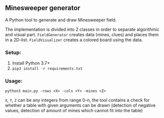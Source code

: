 ## Minesweeper generator

A Python tool to generate and draw Minesweeper field.

The implementation is divided into 2 classes in order to separate algorithmic and
visual part. ``FieldGenerator`` creates data (mines, clues) and
places them in a 2D-list. ``FieldVisualizer`` creates a colored board using the data.

### Setup:
1. Install Python 3.7+
2. ``pip3 install -r requirements.txt``

### Usage:

``python3 main.py -rows <X> -cols <Y> -mines <Z>``

``X``, ``Y``, ``Z`` can be any integers from range 0-n, the tool contains a check
for whether a table with given arguments can be drawn (detection of negative
values, detection of amount of mines which cannot fit into the table)
